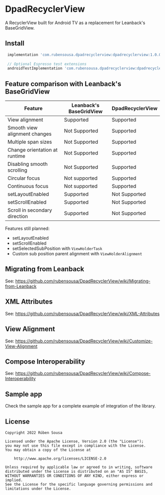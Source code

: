 # DpadRecyclerView

A RecyclerView built for Android TV as a replacement for Leanback's BaseGridView.

## Install

```groovy
 implementation 'com.rubensousa.dpadrecyclerview:dpadrecyclerview:1.0.0-alpha01'
 
 // Optional Espresso test extensions
 androidTestImplementation 'com.rubensousa.dpadrecyclerview:dpadrecyclerview-testing:1.0.0-alpha01'
```

## Feature comparison with Leanback's BaseGridView

| Feature                       | Leanback's BaseGridView | DpadRecyclerView |
|-------------------------------|-------------------------|------------------|
| View alignment                | Supported               | Supported        |
| Smooth view alignment changes | Not Supported           | Supported        |
| Multiple span sizes           | Not Supported           | Supported        |
| Change orientation at runtime | Not Supported           | Supported        |
| Disabling smooth scrolling    | Not Supported           | Supported        |
| Circular focus                | Not supported           | Supported        |
| Continuous focus              | Not supported           | Supported        |
| setLayoutEnabled              | Supported               | Not Supported    |
| setScrollEnabled              | Supported               | Not Supported    |
| Scroll in secondary direction | Supported               | Not Supported    |

Features still planned:

- setLayoutEnabled
- setScrollEnabled
- setSelectedSubPosition with `ViewHolderTask`
- Custom sub position parent alignment with `ViewHolderAlignment`

## Migrating from Leanback

See: https://github.com/rubensousa/DpadRecyclerView/wiki/Migrating-from-Leanback

## XML Attributes

See: https://github.com/rubensousa/DpadRecyclerView/wiki/XML-Attributes

## View Alignment 

See: https://github.com/rubensousa/DpadRecyclerView/wiki/Customize-View-Alignment

## Compose Interoperability

See: https://github.com/rubensousa/DpadRecyclerView/wiki/Compose-Interoperability

## Sample app

Check the sample app for a complete example of integration of the library.

## License

    Copyright 2022 Rúben Sousa
    
    Licensed under the Apache License, Version 2.0 (the "License");
    you may not use this file except in compliance with the License.
    You may obtain a copy of the License at
    
        http://www.apache.org/licenses/LICENSE-2.0
    
    Unless required by applicable law or agreed to in writing, software
    distributed under the License is distributed on an "AS IS" BASIS,
    WITHOUT WARRANTIES OR CONDITIONS OF ANY KIND, either express or implied.
    See the License for the specific language governing permissions and
    limitations under the License.

